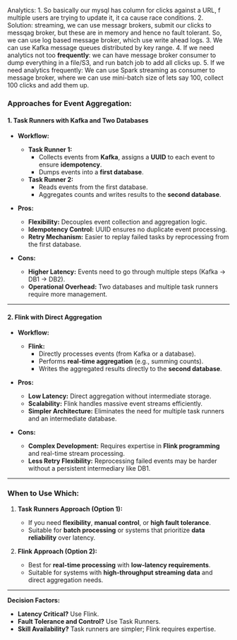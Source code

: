 Analytics:
	1. So basically our mysql has column for clicks against a URL, f multiple users are trying to update it, it ca cause race conditions.
	2. Solution: streaming, we can use messagr brokers, submit our clicks to messqag broker, but these are in memory and hence no fault tolerant. So, we can use log based message broker, which use write ahead logs. 
	3. We can use Kafka message queues distributed by key range.
	4. If we need analytics not too **frequently**: we can have message broker consumer to dump everything in a file/S3, and run batch job to add all clicks up.
	5. If we need analytics frequently: We can use Spark streaming as consumer to message broker, where we can use mini-batch size of lets say 100, collect 100 clicks and add them up.


### **Approaches for Event Aggregation:**

#### **1. Task Runners with Kafka and Two Databases**

- **Workflow:**
    
    - **Task Runner 1:**
        - Collects events from **Kafka**, assigns a **UUID** to each event to ensure **idempotency**.
        - Dumps events into a **first database**.
    - **Task Runner 2:**
        - Reads events from the first database.
        - Aggregates counts and writes results to the **second database**.
- **Pros:**
    
    - **Flexibility:** Decouples event collection and aggregation logic.
    - **Idempotency Control:** UUID ensures no duplicate event processing.
    - **Retry Mechanism:** Easier to replay failed tasks by reprocessing from the first database.
- **Cons:**
    
    - **Higher Latency:** Events need to go through multiple steps (Kafka → DB1 → DB2).
    - **Operational Overhead:** Two databases and multiple task runners require more management.

---

#### **2. Flink with Direct Aggregation**

- **Workflow:**
    
    - **Flink:**
        - Directly processes events (from Kafka or a database).
        - Performs **real-time aggregation** (e.g., summing counts).
        - Writes the aggregated results directly to the **second database**.
- **Pros:**
    
    - **Low Latency:** Direct aggregation without intermediate storage.
    - **Scalability:** Flink handles massive event streams efficiently.
    - **Simpler Architecture:** Eliminates the need for multiple task runners and an intermediate database.
- **Cons:**
    
    - **Complex Development:** Requires expertise in **Flink programming** and real-time stream processing.
    - **Less Retry Flexibility:** Reprocessing failed events may be harder without a persistent intermediary like DB1.

---

### **When to Use Which:**

1. **Task Runners Approach (Option 1):**
    
    - If you need **flexibility**, **manual control**, or **high fault tolerance**.
    - Suitable for **batch processing** or systems that prioritize **data reliability** over latency.
2. **Flink Approach (Option 2):**
    
    - Best for **real-time processing** with **low-latency requirements**.
    - Suitable for systems with **high-throughput streaming data** and direct aggregation needs.

---

**Decision Factors:**

- **Latency Critical?** Use Flink.
- **Fault Tolerance and Control?** Use Task Runners.
- **Skill Availability?** Task runners are simpler; Flink requires expertise.